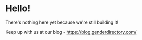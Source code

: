 # Hello!

There's nothing here yet because we're still building it!

Keep up with us at our blog - [https://blog.genderdirectory.com/ ](https://blog.genderdirectory.com/)
